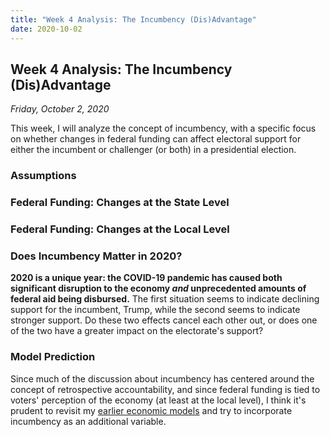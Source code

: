 ```yaml
---
title: "Week 4 Analysis: The Incumbency (Dis)Advantage"
date: 2020-10-02
---
```


## Week 4 Analysis: The Incumbency (Dis)Advantage
*Friday, October 2, 2020*

This week, I will analyze the concept of incumbency, with a specific focus on whether changes in federal funding can affect electoral support for either the incumbent or challenger (or both) in a presidential election.

### Assumptions

### Federal Funding: Changes at the State Level

### Federal Funding: Changes at the Local Level

### Does Incumbency Matter in 2020?
**2020 is a unique year: the COVID-19 pandemic has caused both significant disruption to the economy *and* unprecedented amounts of federal aid being disbursed.** The first situation seems to indicate declining support for the incumbent, Trump, while the second seems to indicate stronger support. Do these two effects cancel each other out, or does one of the two have a greater impact on the electorate's support?

### Model Prediction
Since much of the discussion about incumbency has centered around the concept of retrospective accountability, and since federal funding is tied to voters' perception of the economy (at least at the local level), I think it's prudent to revisit my [earlier economic models](https://yanxifang.github.io/Gov-1347/2020/09/18/Week-Two-Predictions.html) and try to incorporate incumbency as an additional variable.
